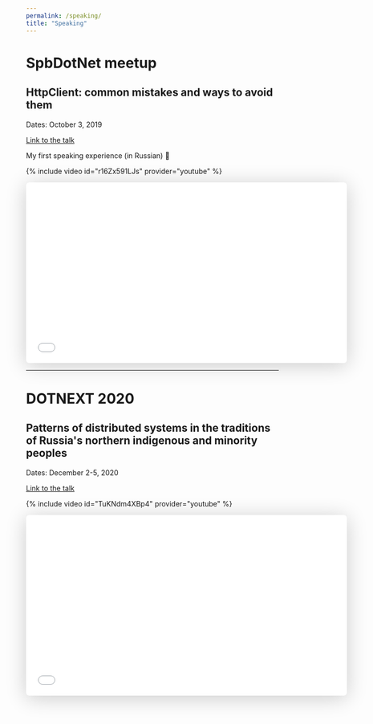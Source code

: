 ```yaml
---
permalink: /speaking/
title: "Speaking"
---
```


# SpbDotNet meetup
## HttpClient: common mistakes and ways to avoid them

Dates: October 3, 2019

[Link to the talk](https://spbdotnet.timepad.ru/event/1071638/)

My first speaking experience (in Russian) 🙂

{% include video id="r16Zx591LJs" provider="youtube" %}

<iframe class="speakerdeck-iframe" style="border: 0px none; background: rgba(0, 0, 0, 0.1) none repeat scroll 0% 0% padding-box; margin: 0px; padding: 0px; border-radius: 6px; box-shadow: rgba(0, 0, 0, 0.2) 0px 5px 40px; width: 640px; height: 360px;" src="//speakerdeck.com/player/b2c8e7f47cd946b4b2c957983fa1e9c7?" allowfullscreen="true" mozallowfullscreen="true" webkitallowfullscreen="true" frameborder="0"></iframe>

---

# DOTNEXT 2020
## Patterns of distributed systems in the traditions of Russia's northern indigenous and minority peoples

Dates: December 2-5, 2020

[Link to the talk](https://dotnext-moscow.ru/en/2020/msk/talks/4vyzt8uye82o7qmldxrxyy/)

{% include video id="TuKNdm4XBp4" provider="youtube" %}

<iframe class="speakerdeck-iframe" style="border: 0px none; background: rgba(0, 0, 0, 0.1) none repeat scroll 0% 0% padding-box; margin: 0px; padding: 0px; border-radius: 6px; box-shadow: rgba(0, 0, 0, 0.2) 0px 5px 40px; width: 640px; height: 360px;" src="//speakerdeck.com/player/cfdcbb3025264dcb824bcef0165d01f8?" allowfullscreen="true" mozallowfullscreen="true" webkitallowfullscreen="true" frameborder="0"></iframe>